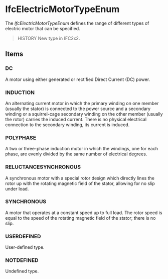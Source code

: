 # IfcElectricMotorTypeEnum

The _IfcElectricMotorTypeEnum_ defines the range of different types of electric motor that can be specified.
<!-- end of short definition -->


> HISTORY New type in IFC2x2.

## Items

### DC
A motor using either generated or rectified Direct Current (DC) power.

### INDUCTION
An alternating current motor in which the primary winding on one member (usually the stator) is connected to the power source and a secondary winding or a squirrel-cage secondary winding on the other member (usually the rotor) carries the induced current. There is no physical electrical connection to the secondary winding, its current is induced.

### POLYPHASE
A two or three-phase induction motor in which the windings, one for each phase, are evenly divided by the same number of electrical degrees.

### RELUCTANCESYNCHRONOUS
A synchronous motor with a special rotor design which directly lines the rotor up with the rotating magnetic field of the stator, allowing for no slip under load.

### SYNCHRONOUS
A motor that operates at a constant speed up to full load. The rotor speed is equal to the speed of the rotating magnetic field of the stator; there is no slip.

### USERDEFINED
User-defined type.

### NOTDEFINED
Undefined type.
